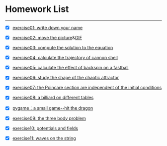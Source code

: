 # Homework List
------


- [x] [exercise01: write down your name](https://github.com/paaaaaan/Computational_physics_2015301500280/blob/files/picture.png)


- [x] [exercise02: move the picture](https://github.com/paaaaaan/Computational_physics_2015301500280/blob/2.0/README.md)&[GIF](https://github.com/paaaaaan/Computational_physics_2015301500280/blob/files/gif%20(1).gif)


- [x] [exercise03: compute the solution to the equation](https://github.com/paaaaaan/Computational_physics_2015301500280/blob/3.0/README.md)


- [x] [exercise04: calculate the trajectory of cannon shell](https://github.com/paaaaaan/Computational_physics_2015301500280/blob/4.0/README.md)


- [x] [exercise05: calculate the effect of backspin on a fastball](https://github.com/paaaaaan/Computational_physics_2015301500280/blob/5.0/README.md)


- [x] [exercise06: study the shape of the chaotic attractor ](https://github.com/paaaaaan/Computational_physics_2015301500280/blob/6.0/README.md)

- [x] [exercise07: the Poincare section are independent of the initial conditions](https://github.com/paaaaaan/Computational_physics_2015301500280/blob/7.0/README.md)


- [x] [exercise08: a billiard on different tables](https://github.com/paaaaaan/Computational_physics_2015301500280/blob/8.0/README.md)


- [x] [pygame：a small game--hit the dragon](https://github.com/paaaaaan/Computational_physics_2015301500280/blob/9.0/README.md)


- [x] [exercise09: the three body problem](https://github.com/paaaaaan/Computational_physics_2015301500280/blob/10.0/README.md)


- [x] [exercise10: potentials and fields](https://github.com/paaaaaan/Computational_physics_2015301500280/blob/11.0/README.md)


- [x] [exercise11: waves on the string](https://github.com/paaaaaan/Computational_physics_2015301500280/blob/12.0/README.md)
